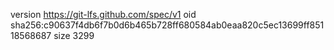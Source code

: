version https://git-lfs.github.com/spec/v1
oid sha256:c90637f4db6f7b0d6b465b728ff680584ab0eaa820c5ec13699ff85118568687
size 3299
